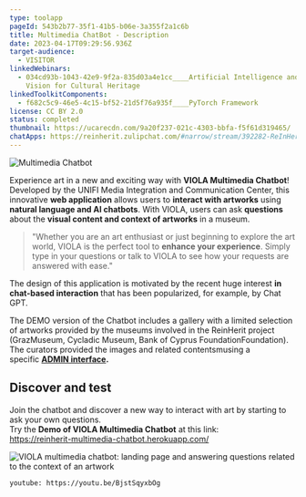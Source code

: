 ```yaml
---
type: toolapp
pageId: 543b2b77-35f1-41b5-b06e-3a355f2a1c6b
title: Multimedia ChatBot - Description
date: 2023-04-17T09:29:56.936Z
target-audience:
  - VISITOR
linkedWebinars:
  - 034cd93b-1043-42e9-9f2a-835d03a4e1cc____Artificial Intelligence and Computer
    Vision for Cultural Heritage
linkedToolkitComponents:
  - f682c5c9-46e5-4c15-bf52-21d5f76a935f____PyTorch Framework
license: CC BY 2.0
status: completed
thumbnail: https://ucarecdn.com/9a20f237-021c-4303-bbfa-f5f61d319465/
chatApps: https://reinherit.zulipchat.com/#narrow/stream/392282-ReInHerit-Applications-and-Toolkit/topic/Multimedia.20Chatbot.20VIOLA
---
```

![Multimedia Chatbot](https://ucarecdn.com/97a95fb1-19dc-46b2-bf0d-aac17699a195/ "Multimedia Chatbot")

Experience art in a new and exciting way with **VIOLA Multimedia Chatbot**! Developed by the UNIFI Media Integration and Communication Center, this innovative **web application** allows users to **interact with artworks** using **natural language and AI chatbots**. With VIOLA, users can ask **questions** about the **visual content and context of artworks** in a museum. 

> "Whether you are an art enthusiast or just beginning to explore the art world, VIOLA is the perfect tool to **enhance your experience**. Simply type in your questions or talk to VIOLA to see how your requests are answered with ease."

The design of this application is motivated by the recent huge interest **in chat-based interaction** that has been popularized, for example, by Chat GPT. 

The DEMO version of the Chatbot includes a gallery with a limited selection of artworks provided by the museums involved in the ReinHerit project (GrazMuseum, Cycladic Museum, Bank of Cyprus FoundationFoundation). The curators provided the images and related contentsmusing a specific **[ADMIN interface](<https://reinherit-hub.eu/tools/apps/c01cc7e5-033c-4d07-a56f-4612f9f210b3>).**[](<https://reinherit-hub.eu/tools/apps/c01cc7e5-033c-4d07-a56f-4612f9f210b3>)

## Discover and test

Join the chatbot and discover a new way to interact with art by starting to ask your own questions. \
Try the **Demo of VIOLA Multimedia Chatbot** at this link:\
[https://reinherit-multimedia-c​hatbot.herokuapp.com/](https://reinherit-multimedia-chatbot.herokuapp.com/)

![VIOLA multimedia chatbot: landing page and answering questions related to the context of an artwork](https://ucarecdn.com/6adfc128-9bc3-4005-b996-aba3869bc16f/ "VIOLA multimedia chatbot: landing page and answering questions related to the context of an artwork")

`youtube: https://youtu.be/BjstSqyxbOg`